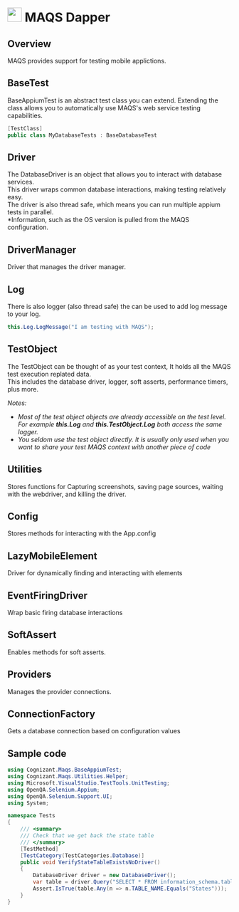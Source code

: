 # <img src="resources/maqslogo.ico" height="32" width="32"> MAQS Dapper

## Overview
MAQS provides support for testing mobile applictions.  	

## BaseTest
BaseAppiumTest is an abstract test class you can extend.  Extending the class allows you to automatically use MAQS's web service testing capabilities.
```csharp
[TestClass]
public class MyDatabaseTests : BaseDatabaseTest
```

## Driver
The DatabaseDriver is an object that allows you to interact with database services.  
This driver wraps common database interactions, making testing relatively easy.  
The driver is also thread safe, which means you can run multiple appium tests in parallel.  
*Information, such as the OS version is pulled from the MAQS configuration.

## DriverManager
Driver that manages the driver manager.

## Log
There is also logger (also thread safe) the can be used to add log message to your log.
```csharp
this.Log.LogMessage("I am testing with MAQS");
```

## TestObject
The TestObject can be thought of as your test context, It holds all the MAQS test execution replated data.  
This includes the database driver, logger, soft asserts, performance timers, plus more.

*Notes:*  
* *Most of the test object objects are already accessible on the test level. For example **this.Log** and **this.TestObject.Log** both access the same logger.*
* *You seldom use the test object directly. It is usually only used when you want to share your test MAQS context with another piece of code*

## Utilities
Stores functions for Capturing screenshots, saving page sources, waiting with the webdriver, and killing the driver.

## Config
Stores methods for interacting with the App.config

## LazyMobileElement
Driver for dynamically finding and interacting with elements

## EventFiringDriver
Wrap basic firing database interactions

## SoftAssert
Enables methods for soft asserts.

## Providers
Manages the provider connections.

## ConnectionFactory
Gets a database connection based on configuration values

## Sample code
```csharp
using Cognizant.Maqs.BaseAppiumTest;
using Cognizant.Maqs.Utilities.Helper;
using Microsoft.VisualStudio.TestTools.UnitTesting;
using OpenQA.Selenium.Appium;
using OpenQA.Selenium.Support.UI;
using System;

namespace Tests
{
    /// <summary>
    /// Check that we get back the state table
    /// </summary>
    [TestMethod]
    [TestCategory(TestCategories.Database)]
    public void VerifyStateTableExistsNoDriver()
    {
        DatabaseDriver driver = new DatabaseDriver();
        var table = driver.Query("SELECT * FROM information_schema.tables");
        Assert.IsTrue(table.Any(n => n.TABLE_NAME.Equals("States")));
    }
}
```